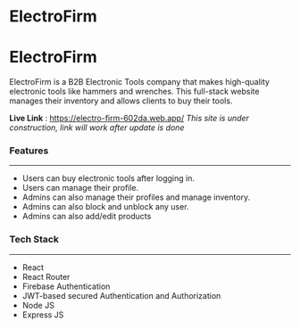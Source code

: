 # ElectroFirm

# ElectroFirm

ElectroFirm is a B2B Electronic Tools company that makes high-quality electronic tools like hammers and wrenches. This full-stack website manages their inventory and allows clients to buy their tools.

**Live Link** : https://electro-firm-602da.web.app/
_This site is under construction, link will work after update is done_

### Features

---

- Users can buy electronic tools after logging in.
- Users can manage their profile.
- Admins can also manage their profiles and manage inventory.
- Admins can also block and unblock any user.
- Admins can also add/edit products

### Tech Stack

---

- React
- React Router
- Firebase Authentication
- JWT-based secured Authentication and Authorization
- Node JS
- Express JS
